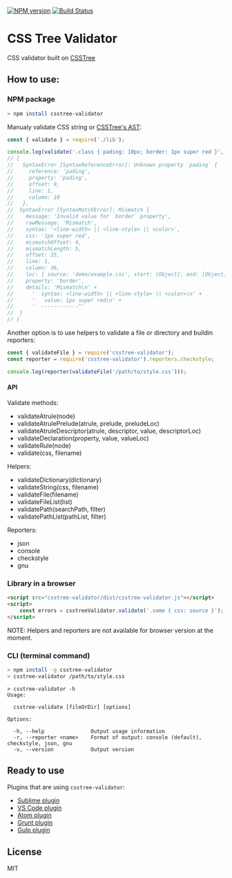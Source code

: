 [![NPM version](https://img.shields.io/npm/v/csstree-validator.svg)](https://www.npmjs.com/package/csstree-validator)
[![Build Status](https://travis-ci.org/csstree/validator.svg?branch=master)](https://travis-ci.org/csstree/validator)

# CSS Tree Validator

CSS validator built on [CSSTree](https://github.com/csstree/csstree)

## How to use:

### NPM package

```bash
> npm install csstree-validator
```

Manualy validate CSS string or [CSSTree's AST](https://github.com/csstree/csstree/blob/master/docs/ast.md):

```js
const { validate } = require('./lib');

console.log(validate('.class { pading: 10px; border: 1px super red }', 'demo/example.css'));
// [
//   SyntaxError [SyntaxReferenceError]: Unknown property `pading` {
//     reference: 'pading',
//     property: 'pading',
//     offset: 9,
//     line: 1,
//     column: 10
//   },
//  SyntaxError [SyntaxMatchError]: Mismatch {
//    message: 'Invalid value for `border` property',
//    rawMessage: 'Mismatch',
//    syntax: '<line-width> || <line-style> || <color>',
//    css: '1px super red',
//    mismatchOffset: 4,
//    mismatchLength: 5,
//    offset: 35,
//    line: 1,
//    column: 36,
//    loc: { source: 'demo/example.css', start: [Object], end: [Object] },
//    property: 'border',
//    details: 'Mismatch\n' +
//      '  syntax: <line-width> || <line-style> || <color>\n' +
//      '   value: 1px super red\n' +
//      '  ------------^'
//  }
// ]
```

Another option is to use helpers to validate a file or directory and buildin reporters:

```js
const { validateFile } = require('csstree-validator');
const reporter = require('csstree-validator').reporters.checkstyle;

console.log(reporter(validateFile('/path/to/style.css')));
```

#### API

Validate methods:

* validateAtrule(node)
* validateAtrulePrelude(atrule, prelude, preludeLoc)
* validateAtruleDescriptor(atrule, descriptor, value, descriptorLoc)
* validateDeclaration(property, value, valueLoc)
* validateRule(node)
* validate(css, filename)

Helpers:

* validateDictionary(dictionary)
* validateString(css, filename)
* validateFile(filename)
* validateFileList(list)
* validatePath(searchPath, filter)
* validatePathList(pathList, filter)

Reporters:

* json
* console
* checkstyle
* gnu

### Library in a browser

```html
<script src="csstree-validator/dist/csstree-validator.js"></script>
<script>
    const errors = csstreeValidator.validate('.some { css: source }');
</script>
```

NOTE: Helpers and reporters are not available for browser version at the moment.

### CLI (terminal command)

```bash
> npm install -g csstree-validator
> csstree-validator /path/to/style.css
```

```
> csstree-validator -h
Usage:

  csstree-validate [fileOrDir] [options]

Options:

  -h, --help               Output usage information
  -r, --reporter <name>    Format of output: console (default), checkstyle, json, gnu
  -v, --version            Output version
```

## Ready to use

Plugins that are using `csstree-validator`:

* [Sublime plugin](https://github.com/csstree/SublimeLinter-contrib-csstree)
* [VS Code plugin](https://github.com/csstree/vscode-plugin)
* [Atom plugin](https://github.com/csstree/atom-plugin)
* [Grunt plugin](https://github.com/sergejmueller/grunt-csstree-validator)
* [Gulp plugin](https://github.com/csstree/gulp-csstree)

## License

MIT

